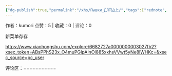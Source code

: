 ```yaml
---
{"dg-publish":true,"permalink":"/xhs/Пышки_ДЛТ边上/","tags":["rednote","圣彼得堡"],"created":"2025-03-17T23:10:27.646+08:00","updated":"2025-03-19T21:52:22.052+08:00"}
---
```


作者：kumori
点赞：5   |   收藏：0   |   评论：0

新菜单存存

https://www.xiaohongshu.com/explore/6682727a0000000003027fb2?xsec_token=ABsPPhS23x_O4muPGIpAlnOl885xxhsVVwt5yNe8lWHKc=&xsec_source=pc_user

评论区：===========

